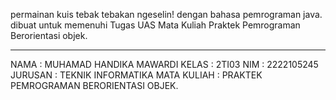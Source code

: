 permainan kuis tebak tebakan ngeselin! dengan bahasa pemrograman java. 
dibuat untuk memenuhi Tugas UAS Mata Kuliah Praktek Pemrograman Berorientasi objek.


***************************
NAMA : MUHAMAD HANDIKA MAWARDI
KELAS : 2TI03
NIM : 2222105245
JURUSAN : TEKNIK INFORMATIKA
MATA KULIAH : PRAKTEK PEMROGRAMAN BERORIENTASI OBJEK.
